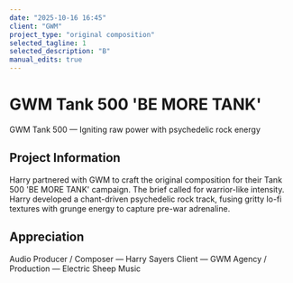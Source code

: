 ```yaml
---
date: "2025-10-16 16:45"
client: "GWM"
project_type: "original composition"
selected_tagline: 1
selected_description: "B"
manual_edits: true
---
```


# GWM Tank 500 'BE MORE TANK'
GWM Tank 500 — Igniting raw power with psychedelic rock energy

## Project Information
Harry partnered with GWM to craft the original composition for their Tank 500 'BE MORE TANK' campaign. The brief called for warrior-like intensity. Harry developed a chant-driven psychedelic rock track, fusing gritty lo-fi textures with grunge energy to capture pre-war adrenaline.

## Appreciation
Audio Producer / Composer — Harry Sayers
Client — GWM
Agency / Production — Electric Sheep Music
